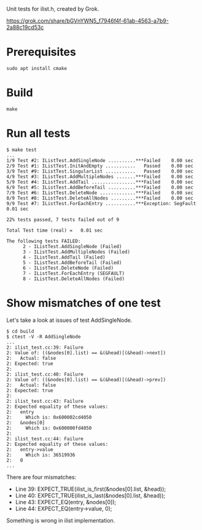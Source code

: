 Unit tests for ilist.h, created by Grok.

https://grok.com/share/bGVnYWN5_f7946f4f-61ab-4563-a7b9-2a88c19cd53c

# Prerequisites

    sudo apt install cmake

# Build

    make

# Run all tests

    $ make test
    ...
    1/9 Test #2: IListTest.AddSingleNode ..........***Failed    0.00 sec
    2/9 Test #1: IListTest.InitAndEmpty ...........   Passed    0.00 sec
    3/9 Test #9: IListTest.SingularList ...........   Passed    0.00 sec
    4/9 Test #3: IListTest.AddMultipleNodes .......***Failed    0.00 sec
    5/9 Test #4: IListTest.AddTail ................***Failed    0.00 sec
    6/9 Test #5: IListTest.AddBeforeTail ..........***Failed    0.00 sec
    7/9 Test #6: IListTest.DeleteNode .............***Failed    0.00 sec
    8/9 Test #8: IListTest.DeleteAllNodes .........***Failed    0.00 sec
    9/9 Test #7: IListTest.ForEachEntry ...........***Exception: SegFault  0.01 sec

    22% tests passed, 7 tests failed out of 9

    Total Test time (real) =   0.01 sec

    The following tests FAILED:
          2 - IListTest.AddSingleNode (Failed)
          3 - IListTest.AddMultipleNodes (Failed)
          4 - IListTest.AddTail (Failed)
          5 - IListTest.AddBeforeTail (Failed)
          6 - IListTest.DeleteNode (Failed)
          7 - IListTest.ForEachEntry (SEGFAULT)
          8 - IListTest.DeleteAllNodes (Failed)

# Show mismatches of one test

Let's take a look at issues of test AddSingleNode.

    $ cd build
    $ ctest -V -R AddSingleNode
    ...
    2: ilist_test.cc:39: Failure
    2: Value of: ((&nodes[0].list) == &(&head)[(&head)->next])
    2:   Actual: false
    2: Expected: true
    2:
    2: ilist_test.cc:40: Failure
    2: Value of: ((&nodes[0].list) == &(&head)[(&head)->prev])
    2:   Actual: false
    2: Expected: true
    2:
    2: ilist_test.cc:43: Failure
    2: Expected equality of these values:
    2:   entry
    2:     Which is: 0x600002cd4050
    2:   &nodes[0]
    2:     Which is: 0x600000fd4050
    2:
    2: ilist_test.cc:44: Failure
    2: Expected equality of these values:
    2:   entry->value
    2:     Which is: 36519936
    2:   0
    ...

There are four mismatches:

 * Line 39: EXPECT_TRUE(ilist_is_first(&nodes[0].list, &head));
 * Line 40: EXPECT_TRUE(ilist_is_last(&nodes[0].list, &head));
 * Line 43: EXPECT_EQ(entry, &nodes[0]);
 * Line 44: EXPECT_EQ(entry->value, 0);

Something is wrong in ilist implementation.
